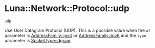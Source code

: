 # Luna::Network::Protocol::udp

```c++
udp
```

Use User Datagram Protocol (UDP). This is a possible value when the `af` parameter is [AddressFamily::ipv4](group___network_1ggae86311d3afd23c05c7abba98dcb3036ba0485728ba5ed6951c7e858af6c1af7c3.md) or [AddressFamily::ipv6](group___network_1ggae86311d3afd23c05c7abba98dcb3036bacc314cbc6ae71c0724390eb450bb969d.md) and the `type` parameter is [SocketType::dgram](group___network_1gga8ae7e0c32046eac388477ca632be1642afbf7c787e5a1bb8634a7639a596aa786.md). 

